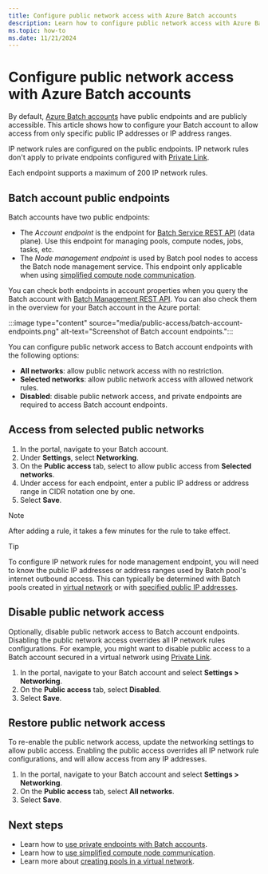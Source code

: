 ```yaml
---
title: Configure public network access with Azure Batch accounts
description: Learn how to configure public network access with Azure Batch accounts, for example enable, disable, or manage network rules for public network access.
ms.topic: how-to
ms.date: 11/21/2024
---
```


# Configure public network access with Azure Batch accounts

By default, [Azure Batch accounts](accounts.md) have public endpoints and are publicly accessible. This article shows how to configure your Batch account to allow access from only specific public IP addresses or IP address ranges.

IP network rules are configured on the public endpoints. IP network rules don't apply to private endpoints configured with [Private Link](private-connectivity.md).

Each endpoint supports a maximum of 200 IP network rules.

## Batch account public endpoints

Batch accounts have two public endpoints:

- The *Account endpoint* is the endpoint for [Batch Service REST API](/rest/api/batchservice/) (data plane). Use this endpoint for managing pools, compute nodes, jobs, tasks, etc.
- The *Node management endpoint* is used by Batch pool nodes to access the Batch node management service. This endpoint only applicable when using [simplified compute node communication](simplified-compute-node-communication.md).

You can check both endpoints in account properties when you query the Batch account with [Batch Management REST API](/rest/api/batchmanagement/batch-account/get). You can also check them in the overview for your Batch account in the Azure portal:

   :::image type="content" source="media/public-access/batch-account-endpoints.png" alt-text="Screenshot of Batch account endpoints.":::

You can configure public network access to Batch account endpoints with the following options:

- **All networks**: allow public network access with no restriction.
- **Selected networks**: allow public network access with allowed network rules.
- **Disabled**: disable public network access, and private endpoints are required to access Batch account endpoints.

## Access from selected public networks

1. In the portal, navigate to your Batch account.
1. Under **Settings**, select **Networking**.
1. On the **Public access** tab, select to allow public access from **Selected networks**.
1. Under access for each endpoint, enter a public IP address or address range in CIDR notation one by one.
1. Select **Save**.

> [!NOTE]
> After adding a rule, it takes a few minutes for the rule to take effect.

> [!TIP]
> To configure IP network rules for node management endpoint, you will need to know the public IP addresses or address ranges used by Batch pool's internet outbound access. This can typically be determined with Batch pools created in [virtual network](batch-virtual-network.md) or with [specified public IP addresses](create-pool-public-ip.md).

## Disable public network access

Optionally, disable public network access to Batch account endpoints. Disabling the public network access overrides all IP network rules configurations. For example, you might want to disable public access to a Batch account secured in a virtual network using [Private Link](private-connectivity.md).

1. In the portal, navigate to your Batch account and select **Settings > Networking**.
1. On the **Public access** tab, select **Disabled**.
1. Select **Save**.

## Restore public network access

To re-enable the public network access, update the networking settings to allow public access. Enabling the public access overrides all IP network rule configurations, and will allow access from any IP addresses.

1. In the portal, navigate to your Batch account and select **Settings > Networking**.
1. On the **Public access** tab, select **All networks**.
1. Select **Save**.

## Next steps

- Learn how to [use private endpoints with Batch accounts](private-connectivity.md).
- Learn how to [use simplified compute node communication](simplified-compute-node-communication.md).
- Learn more about [creating pools in a virtual network](batch-virtual-network.md).
